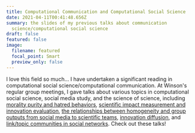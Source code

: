 ```yaml
---
title: Computational Communication and Computational Social Science
date: 2021-04-11T00:41:48.656Z
summary: the slides of my previous talks about communication
  science/computational social science
draft: false
featured: false
image:
  filename: featured
  focal_point: Smart
  preview_only: false
---
```

I love this field so much... I have undertaken a significant reading in computational social science/computational communication. At Winson's regular group meetings, I gave talks about various topics in computational social science, social media study, and the science of science, including [morality purity and hatred behaviors](https://www.dropbox.com/s/atmm1d8tkhca2su/Presentation_honglin.pptx?dl=0), [scientific impact measurement and innovation evaluation](https://www.dropbox.com/s/vk6l22ocikgu5n6/honglin_bao.pptx?dl=0), [the relationships between homogeneity and group outputs from social media to scientific teams](https://www.dropbox.com/s/wk23ilkyeucips1/presentation_bao.pptx?dl=0), [innovation diffusion](https://www.dropbox.com/s/ypf0j2p3q3y4p39/diffusion_honglin.pptx?dl=0), and [link/topic communities in social networks](https://www.dropbox.com/s/qc62kegi5iqdso2/Presentationbao.pptx?dl=0). Check out these talks!